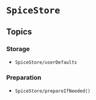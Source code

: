 # ``SpiceStore``

## Topics

### Storage

- ``SpiceStore/userDefaults``

### Preparation

- ``SpiceStore/prepareIfNeeded()``
